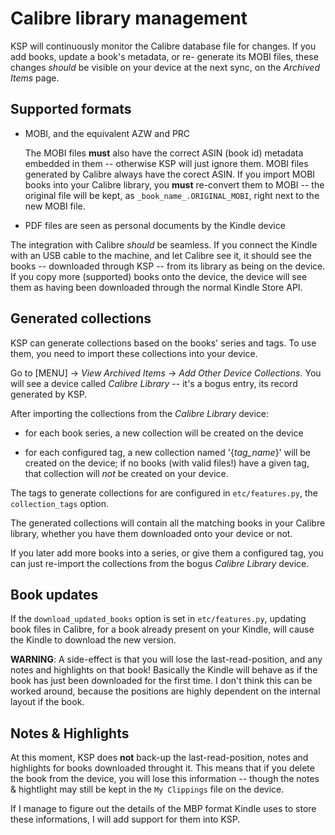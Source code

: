 Calibre library management
==========================

KSP will continuously monitor the Calibre database file for changes.  If you add books, update a book's metadata, or re-
generate its MOBI files, these changes *should* be visible on your device at the next sync, on the _Archived Items_
page.


Supported formats
-----------------

* MOBI, and the equivalent AZW and PRC

    The MOBI files **must** also have the correct ASIN (book id) metadata embedded in them -- otherwise KSP will just
    ignore them. MOBI files generated by Calibre always have the corect ASIN. If you import MOBI books into your Calibre
    library, you **must** re-convert them to MOBI -- the original file will be kept, as `_book_name_.ORIGINAL_MOBI`,
    right next to the new MOBI file.

* PDF files are seen as personal documents by the Kindle device

The integration with Calibre *should* be seamless. If you connect the Kindle with an USB cable to the machine, and let
Calibre see it, it should see the books -- downloaded through KSP -- from its library as being on the device. If you
copy more (supported) books onto the device, the device will see them as having been downloaded through the normal
Kindle Store API.


Generated collections
---------------------

KSP can generate collections based on the books' series and tags. To use them, you need to import these collections into
your device.

Go to [MENU] -> _View Archived Items_ -> _Add Other Device Collections_. You will see a device called _Calibre Library_
-- it's a bogus entry, its record generated by KSP.

After importing the collections from the _Calibre Library_ device:

* for each book series, a new collection will be created on the device

* for each configured tag, a new collection named '{*tag_name*}' will be created on the device; if no books (with valid
     files!) have a given tag, that collection will *not* be created on your device.

The tags to generate collections for are configured in `etc/features.py`, the `collection_tags` option.

The generated collections will contain all the matching books in your Calibre library, whether you have them downloaded
onto your device or not.

If you later add more books into a series, or give them a configured tag, you can just re-import the collections from
the bogus _Calibre Library_ device.


Book updates
------------

If the `download_updated_books` option is set in `etc/features.py`, updating book files in Calibre, for a book already
present on your Kindle, will cause the Kindle to download the new version.

**WARNING**: A side-effect is that you will lose the last-read-position, and any notes and highlights on that book!
Basically the Kindle will behave as if the book has just been downloaded for the first time. I don't think this can
be worked around, because the positions are highly dependent on the internal layout if the book.


Notes & Highlights
------------------

At this moment, KSP does **not** back-up the last-read-position, notes and highlights for books downloaded throught it.
This means that if you delete the book from the device, you will lose this information -- though the notes & hightlight
may still be kept in the `My Clippings` file on the device.

If I manage to figure out the details of the MBP format Kindle uses to store these informations, I will add support for
them into KSP.
